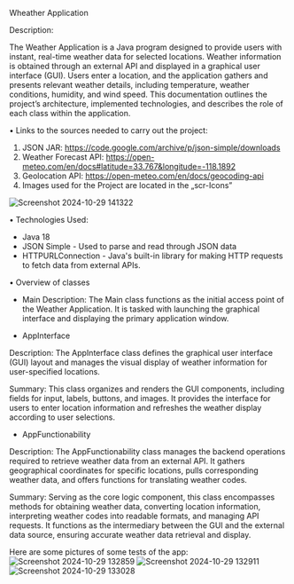 Wheather Application

Description: 

The Weather Application is a Java program designed to provide users with instant, real-time weather data for selected locations. Weather information is obtained through an external API and displayed in a graphical user interface (GUI). Users enter a location, and the application gathers and presents relevant weather details, including temperature, weather conditions, humidity, and wind speed. This documentation outlines the project’s architecture, implemented technologies, and describes the role of each class within the application.

•	Links to the sources needed to carry out the project:  

1.	JSON JAR: https://code.google.com/archive/p/json-simple/downloads
2.	Weather Forecast API: https://open-meteo.com/en/docs#latitude=33.767&longitude=-118.1892
3.	Geolocation API: https://open-meteo.com/en/docs/geocoding-api
4.	Images used for the Project are located in the „scr-Icons”

![Screenshot 2024-10-29 141322](https://github.com/user-attachments/assets/418835f0-efd1-44b2-9d3c-1af66388fbbb)

•	Technologies Used: 

-	Java 18
- JSON Simple - Used to parse and read through JSON data
- HTTPURLConnection - Java's built-in library for making HTTP requests to fetch data from external APIs.

•	Overview of classes

-	Main
Description: The Main class functions as the initial access point of the Weather Application. It is tasked with launching the graphical interface and displaying the primary application window.

-	AppInterface

Description: The AppInterface class defines the graphical user interface (GUI) layout and manages the visual display of weather information for user-specified locations.

Summary: This class organizes and renders the GUI components, including fields for input, labels, buttons, and images. It provides the interface for users to enter location information and refreshes the weather display according to user selections.

-	 AppFunctionability
  
Description: The AppFunctionability class manages the backend operations required to retrieve weather data from an external API. It gathers geographical coordinates for specific locations, pulls corresponding weather data, and offers functions for translating weather codes.

Summary: Serving as the core logic component, this class encompasses methods for obtaining weather data, converting location information, interpreting weather codes into readable formats, and managing API requests. It functions as the intermediary between the GUI and the external data source, ensuring accurate weather data retrieval and display.

Here are some pictures of some tests of the app: 
![Screenshot 2024-10-29 132859](https://github.com/user-attachments/assets/c5979f5e-e877-4eee-a026-dad805d1acfa)
![Screenshot 2024-10-29 132911](https://github.com/user-attachments/assets/323a3b4d-26a1-4d28-8c98-0224e4854a47)
![Screenshot 2024-10-29 133028](https://github.com/user-attachments/assets/c705eb59-b5e3-42ed-8d74-1bf16885aee9)
